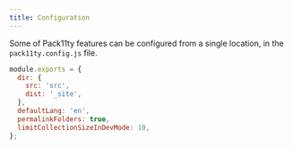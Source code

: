 ```yaml
---
title: Configuration
---
```


Some of Pack11ty features can be configured from a single location, in the `pack11ty.config.js` file.

```javascript
module.exports = {
  dir: {
    src: 'src',
    dist: '_site',
  },
  defaultLang: 'en',
  permalinkFolders: true,
  limitCollectionSizeInDevMode: 10,
};
```
